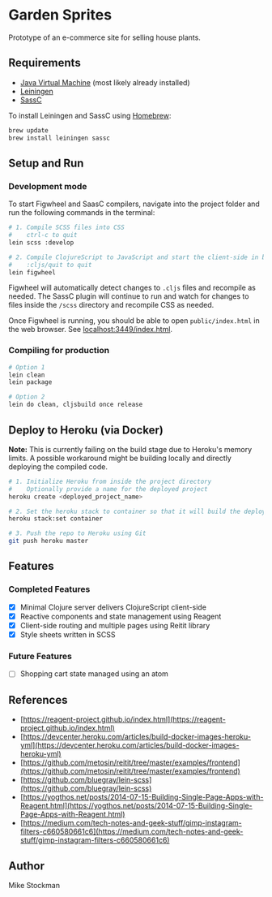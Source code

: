 # Garden Sprites

Prototype of an e-commerce site for selling house plants.

## Requirements
- [Java Virtual Machine](https://java.com/en/download/) (most likely already installed)
- [Leiningen](https://libraries.io/homebrew/leiningen)
-  [SassC](https://github.com/sass/sassc)

To install Leiningen and SassC using [Homebrew](https://brew.sh/):

```bash
brew update
brew install leiningen sassc
```

## Setup and Run

### Development mode
To start Figwheel and SaasC compilers, navigate into the project folder and run the following commands in the terminal:

```bash
# 1. Compile SCSS files into CSS
#    ctrl-c to quit
lein scss :develop

# 2. Compile ClojureScript to JavaScript and start the client-side in browser.
#    :cljs/quit to quit
lein figwheel
```

Figwheel will automatically detect changes to `.cljs` files and recompile as needed. The SassC plugin will continue to run and watch for changes to files inside the `/scss` directory and recompile CSS as needed.

Once Figwheel is running, you should be able to open `public/index.html` in the web browser. See [localhost:3449/index.html](http://localhost:3449/index.html).

### Compiling for production

```bash
# Option 1
lein clean
lein package

# Option 2
lein do clean, cljsbuild once release
```

## Deploy to Heroku (via Docker)

**Note:** This is currently failing on the build stage due to Heroku's memory limits. A possible workaround might be building locally and directly deploying the compiled code.

```bash
# 1. Initialize Heroku from inside the project directory
#    Optionally provide a name for the deployed project
heroku create <deployed_project_name>

# 2. Set the heroku stack to container so that it will build the deployed app from the Dockerfile
heroku stack:set container

# 3. Push the repo to Heroku using Git
git push heroku master
```

## Features

### Completed Features
- [X] Minimal Clojure server delivers ClojureScript client-side
- [X] Reactive components and state management using Reagent
- [X] Client-side routing and multiple pages using Reitit library
- [X] Style sheets written in SCSS

### Future Features
- [ ] Shopping cart state managed using an atom

## References
- [https://reagent-project.github.io/index.html](https://reagent-project.github.io/index.html)
- [https://devcenter.heroku.com/articles/build-docker-images-heroku-yml](https://devcenter.heroku.com/articles/build-docker-images-heroku-yml)
- [https://github.com/metosin/reitit/tree/master/examples/frontend](https://github.com/metosin/reitit/tree/master/examples/frontend)
- [https://github.com/bluegray/lein-scss](https://github.com/bluegray/lein-scss)
- [https://yogthos.net/posts/2014-07-15-Building-Single-Page-Apps-with-Reagent.html](https://yogthos.net/posts/2014-07-15-Building-Single-Page-Apps-with-Reagent.html)
- [https://medium.com/tech-notes-and-geek-stuff/gimp-instagram-filters-c660580661c6](https://medium.com/tech-notes-and-geek-stuff/gimp-instagram-filters-c660580661c6)

## Author
Mike Stockman